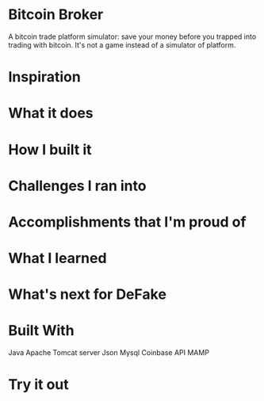 # Bitcoin Broker
  A bitcoin trade platform simulator: save your money before you trapped into trading with bitcoin. It's not a game instead of a simulator of platform.
# Inspiration

# What it does

# How I built it

# Challenges I ran into

# Accomplishments that I'm proud of

# What I learned

# What's next for DeFake

# Built With
  Java
  Apache Tomcat server
  Json
  Mysql
  Coinbase API
  MAMP
# Try it out
